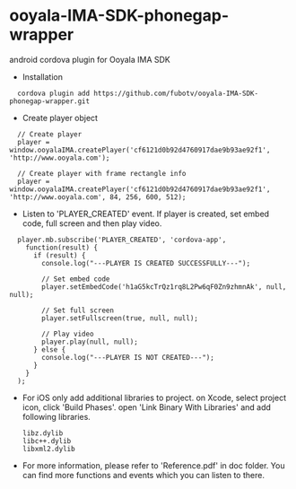ooyala-IMA-SDK-phonegap-wrapper
===============================
android cordova plugin for Ooyala IMA SDK

- Installation
```
  cordova plugin add https://github.com/fubotv/ooyala-IMA-SDK-phonegap-wrapper.git
```
 
- Create player object
```
  // Create player
  player = window.ooyalaIMA.createPlayer('cf6121d0b92d4760917dae9b93ae92f1', 'http://www.ooyala.com');
  
  // Create player with frame rectangle info
  player = window.ooyalaIMA.createPlayer('cf6121d0b92d4760917dae9b93ae92f1', 'http://www.ooyala.com', 84, 256, 600, 512);
```
  
- Listen to 'PLAYER_CREATED' event. If player is created, set embed code, full screen and then play video.
```
  player.mb.subscribe('PLAYER_CREATED', 'cordova-app',
    function(result) {
      if (result) {
        console.log("---PLAYER IS CREATED SUCCESSFULLY---");
        
        // Set embed code
        player.setEmbedCode('h1aG5kcTrQz1rq8L2Pw6qF0Zn9zhmnAk', null, null);
        
        // Set full screen
        player.setFullscreen(true, null, null);
        
        // Play video
        player.play(null, null);
      } else {
        console.log("---PLAYER IS NOT CREATED---");
      }
    }
  );
```

- For iOS only
  add additional libraries to project. 
  on Xcode, select project icon, click 'Build Phases'.
  open 'Link Binary With Libraries' and add following libraries.

  ```
  libz.dylib
  libc++.dylib
  libxml2.dylib
  ```

- For more information, please refer to 'Reference.pdf' in doc folder. You can find more functions and events which you can listen to there.
